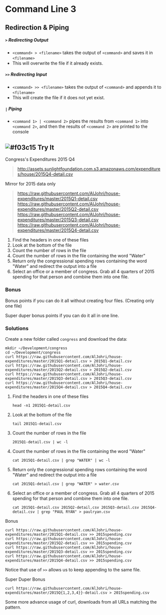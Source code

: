 # Command Line 3

## Redirection & Piping

##### `>` Redirecting Output
* `<command> > <filename>` takes the output of `<command>` and saves it in `<filename>`
* This will overwrite the file if it already exists.


##### `>>` Redirecting Input
* `<command> >> <filename>` takes the output of `<command>` and appends it to `<filename>`
* This will create the file if it does not yet exist.


##### `|` Piping
* `<command 1> | <command 2>` pipes the results from `<command 1>` into `<command 2>`, and then the results of `<command 2>` are printed to the console


## ![#f03c15](https://placehold.it/15/f03c15/000000?text=+) Try It

Congress's Expenditures 2015 Q4
> http://assets.sunlightfoundation.com.s3.amazonaws.com/expenditures/house/2015Q4-detail.csv

Mirror for 2015 data only

>https://raw.githubusercontent.com/AlJohri/house-expenditures/master/2015Q1-detail.csv
>https://raw.githubusercontent.com/AlJohri/house-expenditures/master/2015Q2-detail.csv
>https://raw.githubusercontent.com/AlJohri/house-expenditures/master/2015Q3-detail.csv
>https://raw.githubusercontent.com/AlJohri/house-expenditures/master/2015Q4-detail.csv

1. Find the headers in one of these files
2. Look at the bottom of the file
3. Count the number of rows in the file
4. Count the number of rows in the file containing the word "Water"
5. Return only the congressional spending rows containing the word "Water" and redirect the output into a file
6. Select an office or a member of congress. Grab all 4 quarters of 2015 spending for that person and combine them into one file.

### Bonus
Bonus points if you can do it all without creating four files. (Creating only one file)

Super duper bonus points if you can do it all in one line.

### Solutions

Create a new folder called `congress` and download the data:

```
mkdir ~/Development/congress
cd ~/Development/congress
curl https://raw.githubusercontent.com/AlJohri/house-expenditures/master/2015Q1-detail.csv > 2015Q1-detail.csv
curl https://raw.githubusercontent.com/AlJohri/house-expenditures/master/2015Q2-detail.csv > 2015Q2-detail.csv
curl https://raw.githubusercontent.com/AlJohri/house-expenditures/master/2015Q3-detail.csv > 2015Q3-detail.csv
curl https://raw.githubusercontent.com/AlJohri/house-expenditures/master/2015Q4-detail.csv > 2015Q4-detail.csv
```

1. Find the headers in one of these files

	```
	head -n1 2015Q1-detail.csv
	```

2. Look at the bottom of the file

	```
	tail 2015Q1-detail.csv
	```

3. Count the number of rows in the file

	```
	2015Q1-detail.csv | wc -l
	```

4. Count the number of rows in the file containing the word "Water"

	```
	cat 2015Q1-detail.csv | grep "WATER" | wc -l
	```

5. Return only the congressional spending rows containing the word "Water" and redirect the output into a file

	```
	cat 2015Q1-detail.csv | grep "WATER" > water.csv
	```

6. Select an office or a member of congress. Grab all 4 quarters of 2015 spending for that person and combine them into one file.

	```
	cat 2015Q1-detail.csv 2015Q2-detail.csv 2015Q3-detail.csv 2015Q4-detail.csv | grep "PAUL RYAN" > paulryan.csv
	```

Bonus

```
curl https://raw.githubusercontent.com/AlJohri/house-expenditures/master/2015Q1-detail.csv >> 2015spending.csv
curl https://raw.githubusercontent.com/AlJohri/house-expenditures/master/2015Q2-detail.csv >> 2015spending.csv
curl https://raw.githubusercontent.com/AlJohri/house-expenditures/master/2015Q3-detail.csv >> 2015spending.csv
curl https://raw.githubusercontent.com/AlJohri/house-expenditures/master/2015Q4-detail.csv >> 2015spending.csv
```

Notice that use of `>>` allows us to keep appending to the same file.


Super Duper Bonus

```
curl https://raw.githubusercontent.com/AlJohri/house-expenditures/master/2015Q{1,2,3,4}}-detail.csv > 2015spending.csv
```

Some more advance usage of curl, downloads from all URLs matching the pattern.
